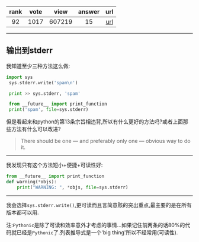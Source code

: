 
| rank | vote | view | answer | url |
|:-:|:-:|:-:|:-:|:-:|
|92|1017|607219|15| [url](http://stackoverflow.com/questions/5574702/how-to-print-to-stderr-in-python) |
***

## 输出到stderr

我知道至少三种方法这么做:

```python
import sys
 sys.stderr.write('spam\n')

 print >> sys.stderr, 'spam'

 from __future__ import print_function
 print('spam', file=sys.stderr)
```

但是看起来和python的第13条宗旨相违背,所以有什么更好的方法吗?或者上面那些方法有什么可以改进?

>There should be one — and preferably only one — obvious way to do it.

***

我发现只有这个方法短小+便捷+可读性好:

```python
from __future__ import print_function
def warning(*objs):
    print("WARNING: ", *objs, file=sys.stderr)
```

***

我会选择`sys.stderr.write()`,更可读而且言简意赅的突出重点,最主要的是在所有版本都可以用.

注:`Pythonic`是除了可读和效率意外才考虑的事情...如果记住前两条的话80%的代码就已经是`Pythonic`了.列表推导式是一个'big thing'所以不经常用(可读性).